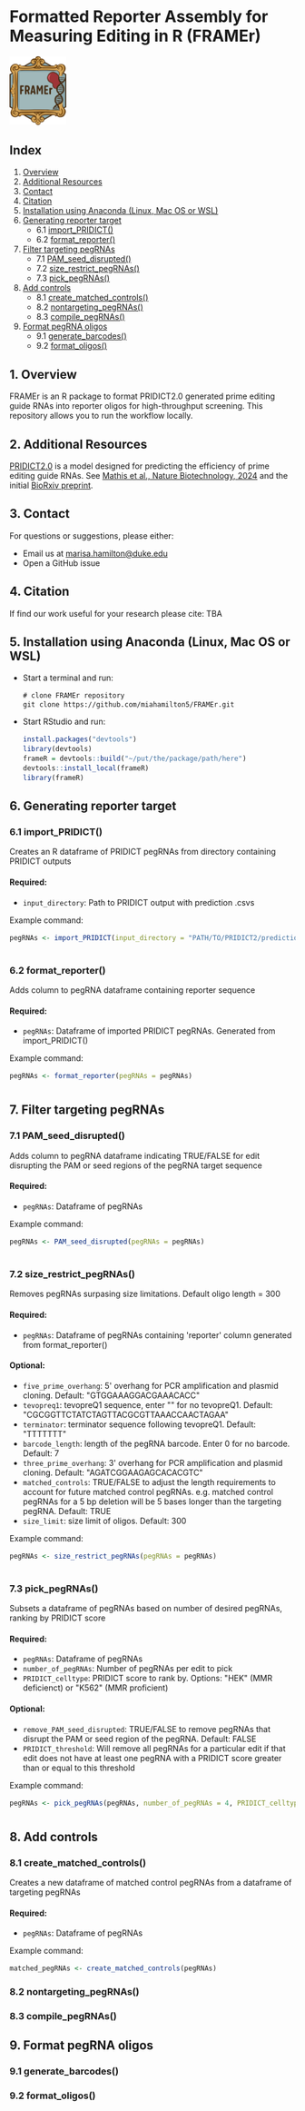 # Formatted Reporter Assembly for Measuring Editing in R (FRAMEr)

<img src="FRAMEr.png" width="100"/>

## Index

1. [Overview](#1-overview)
2. [Additional Resources](#2-additional-resources)
3. [Contact](#3-contact)
4. [Citation](#4-citation)
5. [Installation using Anaconda (Linux, Mac OS or WSL)](#5-installation-using-anaconda-linux-mac-os-or-wsl)
6. [Generating reporter target](#6-generating-reporter-target)
   - 6.1 [import_PRIDICT()](#61-import_pridict())
   - 6.2 [format_reporter()](#62-format_reporter())
7. [Filter targeting pegRNAs](#7-filter-targeting-pegrnas)
   - 7.1 [PAM_seed_disrupted()](#71-pam_seed_disrupted())
   - 7.2 [size_restrict_pegRNAs()](#72-size_restrict_pegrnas())
   - 7.3 [pick_pegRNAs()](#73-prioritize_pegRNAs())
8. [Add controls](#8-add-controls)
   - 8.1 [create_matched_controls()](#81-create_matched_controls())
   - 8.2 [nontargeting_pegRNAs()](#82-nontargeting_pegRNAs())
   - 8.3 [compile_pegRNAs()](#82-compile_pegRNAs())
9. [Format pegRNA oligos](#9-format-pegrna-oligos)
   - 9.1 [generate_barcodes()](#91-generate_barcodes())
   - 9.2 [format_oligos()](#92-format_oligos())

## 1. Overview
FRAMEr is an R package to format PRIDICT2.0 generated prime editing guide RNAs into reporter oligos for high-throughput screening. This repository allows you to run the workflow locally.

## 2. Additional Resources

[PRIDICT2.0](https://github.com/uzh-dqbm-cmi/PRIDICT2) is a model designed for predicting the efficiency of prime editing guide RNAs. See [Mathis et al., Nature Biotechnology, 2024](https://rdcu.be/dLu0f) and the initial [BioRxiv preprint](https://www.biorxiv.org/content/10.1101/2023.10.09.561414v1).


## 3. Contact

For questions or suggestions, please either:
- Email us at [marisa.hamilton@duke.edu](mailto:marisa.hamilton@duke.edu)
- Open a GitHub issue

## 4. Citation

If find our work useful for your research please cite: TBA

## 5. Installation using Anaconda (Linux, Mac OS or WSL)

* Start a terminal and run:
    ```shell
    # clone FRAMEr repository
    git clone https://github.com/miahamilton5/FRAMEr.git
    ```
* Start RStudio and run:
    ```r
   install.packages("devtools")
   library(devtools)
   frameR = devtools::build("~/put/the/package/path/here")
   devtools::install_local(frameR)
   library(frameR)
    ```

## 6. Generating reporter target

### 6.1 import_PRIDICT()

Creates an R dataframe of PRIDICT pegRNAs from directory containing PRIDICT outputs

####  Required:
  -  `input_directory`: Path to PRIDICT output with prediction .csvs

Example command:
```r
pegRNAs <- import_PRIDICT(input_directory = "PATH/TO/PRIDICT2/predictions/")
``` 
#

### 6.2 format_reporter()

Adds column to pegRNA dataframe containing reporter sequence

####  Required:
  -  `pegRNAs`: Dataframe of imported PRIDICT pegRNAs. Generated from import_PRIDICT()

Example command:
```r
pegRNAs <- format_reporter(pegRNAs = pegRNAs)
``` 
#

## 7. Filter targeting pegRNAs

### 7.1 PAM_seed_disrupted()

Adds column to pegRNA dataframe indicating TRUE/FALSE for edit disrupting the PAM or seed regions of the pegRNA target sequence

####  Required:
  -  `pegRNAs`: Dataframe of pegRNAs

Example command:
```r
pegRNAs <- PAM_seed_disrupted(pegRNAs = pegRNAs)
``` 
#

### 7.2 size_restrict_pegRNAs()

Removes pegRNAs surpasing size limitations. Default oligo length = 300

####  Required:
  -  `pegRNAs`: Dataframe of pegRNAs containing 'reporter' column generated from format_reporter()

####  Optional:
   - `five_prime_overhang`: 5' overhang for PCR amplification and plasmid cloning. Default: "GTGGAAAGGACGAAACACC"
   - `tevopreq1`: tevopreQ1 sequence, enter "" for no tevopreQ1. Default: "CGCGGTTCTATCTAGTTACGCGTTAAACCAACTAGAA"
   - `terminator`: terminator sequence following tevopreQ1. Default: "TTTTTTT"
   - `barcode_length`: length of the pegRNA barcode. Enter 0 for no barcode. Default: 7
   - `three_prime_overhang`: 3' overhang for PCR amplification and plasmid cloning. Default: "AGATCGGAAGAGCACACGTC"
   - `matched_controls`: TRUE/FALSE to adjust the length requirements to account for future matched control pegRNAs. e.g. matched control pegRNAs for a 5 bp deletion will be 5 bases longer than the targeting pegRNA. Default: TRUE
   - `size_limit`: size limit of oligos. Default: 300

Example command:
```r
pegRNAs <- size_restrict_pegRNAs(pegRNAs = pegRNAs)
``` 
#

### 7.3 pick_pegRNAs()

Subsets a dataframe of pegRNAs based on number of desired pegRNAs, ranking by PRIDICT score

####  Required:
  -  `pegRNAs`: Dataframe of pegRNAs
  -  `number_of_pegRNAs`: Number of pegRNAs per edit to pick
  -  `PRIDICT_celltype`: PRIDICT score to rank by. Options: "HEK" (MMR deficienct) or "K562" (MMR proficient)

####  Optional:
   - `remove_PAM_seed_disrupted`: TRUE/FALSE to remove pegRNAs that disrupt the PAM or seed region of the pegRNA. Default: FALSE
   - `PRIDICT_threshold`: Will remove all pegRNAs for a particular edit if that edit does not have at least one pegRNA with a PRIDICT score greater than or equal to this threshold

Example command:
```r
pegRNAs <- pick_pegRNAs(pegRNAs, number_of_pegRNAs = 4, PRIDICT_celltype = "HEK", remove_PAM_seed_disrupted = TRUE, PRIDICT_threshold = 50)
``` 
#

## 8. Add controls

### 8.1 create_matched_controls()

Creates a new dataframe of matched control pegRNAs from a dataframe of targeting pegRNAs

####  Required:
  -  `pegRNAs`: Dataframe of pegRNAs

Example command:
```r
matched_pegRNAs <- create_matched_controls(pegRNAs)
``` 

### 8.2 nontargeting_pegRNAs()

### 8.3 compile_pegRNAs()

## 9. Format pegRNA oligos

### 9.1 generate_barcodes()

### 9.2 format_oligos()
